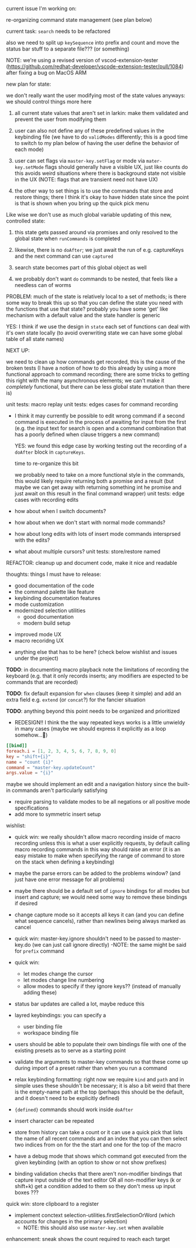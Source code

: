 current issue I'm working on:

re-organizing command state management (see plan below)

current task: `search` needs to be refactored

also we need to split up `keySequence` into prefix and count and move the status
bar stuff to a separate file??? (or something)

NOTE: we're using a revised version of vscod-extension-tester (https://github.com/redhat-developer/vscode-extension-tester/pull/1084) after fixing a bug on MacOS ARM


new plan for state:

we don't really want the user modifying most of the state values anyways:
we should control things more here

1. all current state values that aren't set in larkin: make them
   validated and prevent the user from modifying them

2. user can also not define any of these predefined values in the keybinding file
  (we have to do `validModes` differently; this is a good time to switch
  to my plan below of having the user define the behavior of each mode)

3. user can set flags via `master-key.setFlag` or mode via `mater-key.setMode`
  flags should generally have a visible UX, just like counts do
  this avoids weird situations where there is background state not visible
  in the UX (NOTE: flags that are transient need not have UX)

4. the other way to set things is to use the commands that store and restore things;
  there I think it's okay to have hidden state since the point is that is shown when
  you bring up the quick pick menu

Like wise we don't use as much global variable updating of this new, controlled state:

1. this state gets passed around via promises and only resolved to the global state when
  `runCommands` is completed

2. likewise, there is no `doAfter`; we just await the run of e.g. captureKeys
  and the next command can use `captured`

3. search state becomes part of this global object as well

4. we probably don't want `do` commands to be nested, that feels like a needless can of
   worms

PROBLEM: much of the state is relatively local to a set of methods; is there some way
to break this up so that you can define the state you need with the functions that
use that state? probably you have some 'get' like mechanism with a default value
and the state handler is generic

YES: I think if we use the design in `state` each set of functions
can deal with it's own state locally (to avoid overwriting state we
can have some global table of all state names)

NEXT UP:

we need to clean up how commands get recorded, this is the cause of the broken tests
  (I have a notion of how to do this already by using a more functional approach
   to command recording; there are some tricks to getting this right with the
   many asynchronous elements; we can't make it *completely* functional, but
   there can be less global state mutation than there is)

unit tests: macro replay
unit tests: edges cases for command recording
  - I think it may currently be possible to edit wrong command
    if a second command is executed in the process of awaiting
    for input from the first (e.g. the input text for search is open
    and a command combination that has a poorly defined when clause
    triggers a new command)

    YES: we found this edge case by working testing out the recording
    of a `doAfter` block in `captureKeys`.

    time to re-organize this bit

    we probably need to take on a more functional style in the commands,
    this would likely require returning both a promise and a result
    (but maybe we can get away with returning something int he promise
    and just await on this result in the final command wrapper)
unit tests: edge cases with recording edits
  - how about when I switch documents?
  - how about when we don't start with normal mode commands?
  - how about long edits with lots of insert mode commands intersprsed with the edits?
  - what about multiple cursors?
unit tests: store/restore named

REFACTOR: cleanup up and document code, make it nice and readable

thoughts: things I must have to release:
- good documentation of the code
- the command palette like feature
- keybinding documentation features
- mode customization
- modernized selection utilities
  - good documentation
  - modern build setup
+ improved mode UX
+ macro recoridng UX
- anything else that has to be here? (check below wishlist and issues under the project)

**TODO**: in documenting macro playback note the limitations of recording the keyboard
(e.g. that it only records inserts; any modifiers are espected to be commands
that are recorded)

**TODO**: fix default expansion for `when` clauses (keep it simple) and add an extra
field e.g. `extend` (or `concat`?) for the fancier situation

**TODO**: anything beyond this point needs to be organized and prioritized

- REDESIGN!! I think the the way repeated keys works is a little unwieldy in many cases
  (maybe we should express it explicitly as a loop somehow...🤔)

```toml
[[bind]]
foreach.i = [1, 2, 3, 4, 5, 6, 7, 8, 9, 0]
key = "shift+{i}"
name = "count {i}"
command = "master-key.updateCount"
args.value = "{i}"
```

maybe we should implement an edit and a navigation history since the built-in commands aren't particularly satisfying

- require parsing to validate modes to be all negations or all positive mode specifications
- add more to symmetric insert setup

wishlist:

- quick win: we really shouldn't allow macro recording inside of macro recording
  unless this is what a user explicitly requests, by default calling
  macro recording commands in this way should raise an error
  (it is an easy mistake to make when specifying the range of command to store
   on the stack when defining a keybinding)

- maybe the parse errors can be added to the problems window? (and just have one error
  message for all problems)

- maybe there should be a default set of `ignore` bindings for all
  modes but insert and capture; we would need some way to remove these
  bindings if desired

- change capture mode so it accepts all keys it can (and you can define what sequence
  cancels), rather than newlines being always marked as cancel

- quick win: master-key.ignore shouldn't need to be passed to
  master-key.do (we can just call ignore directly)
  -NOTE: the same might be said for `prefix` command

- quick win:
  - let modes change the cursor
  - let modes change line numbering
  - allow modes to specify if they ignore keys?? (instead of manually adding these)

- status bar updates are called a lot, maybe reduce this

- layred keybindings: you can specify a
  - user binding file
  - workspace binding file

- users should be able to populate their own bindings file with one of the existing
  presets as to serve as a starting point

- validate the arguments to master-key commands so that these come up during import
  of a preset rather than when you run a command

- relax keybinding formatting: right now we require `kind` and `path`
  and in simple uses these shouldn't be necessary; it is also a bit weird
  that there is the empty-name path at the top (perhaps this should be the default,
  and it doesn't need to be explicitly defined)

- `{defined}` commands should work inside `doAfter`

- insert character can be repeated

- store from history can take a count or it can use a quick pick that lists the name
  of all recent commands and an index that you can then select two indices from
  on for the the start and one for the top of the macro

- have a debug mode that shows which command got executed from the given keybinding (with an
  option to show or not show prefixes)

- binding validation checks that there aren't non-modifier bindings that
  capture input outside of the text editor
  OR
  all non-modifier keys (k or shift+k) get a condition added to them so they don't mess up input boxes ???

quick win: store clipboard to a register

- implement conctext selection-utilities.firstSelectionOrWord (which accounts
  for changes in the primary selection)
  - NOTE: this should also use `master-key.set` when available

enhancement: sneak shows the count required to reach each target
